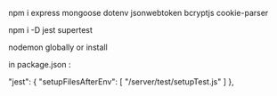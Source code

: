 npm i express mongoose dotenv jsonwebtoken bcryptjs cookie-parser

npm i -D jest supertest

nodemon globally or install

in package.json :

"jest": {
"setupFilesAfterEnv": [
"<rootDir>/server/test/setupTest.js"
]
},
